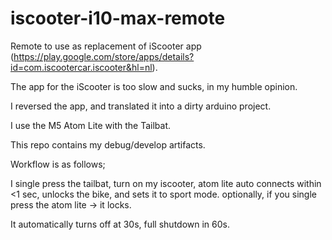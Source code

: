 # iscooter-i10-max-remote

Remote to use as replacement of iScooter app (https://play.google.com/store/apps/details?id=com.iscootercar.iscooter&hl=nl).

The app for the iScooter is too slow and sucks, in my humble opinion.

I reversed the app, and translated it into a dirty arduino project.

I use the M5 Atom Lite with the Tailbat.

This repo contains my debug/develop artifacts.

Workflow is as follows;

I single press the tailbat,
turn on my iscooter,
atom lite auto connects within <1 sec,
unlocks the bike, and sets it to sport mode.
optionally, if you single press the atom lite -> it locks.

It automatically turns off at 30s, full shutdown in 60s.

